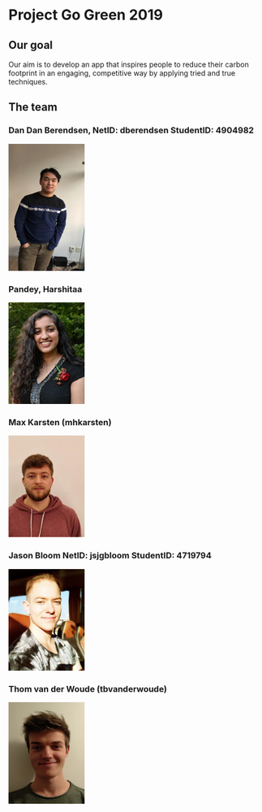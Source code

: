 # Project Go Green 2019

## Our goal
Our aim is to develop an app that inspires people to reduce their carbon footprint in an engaging, competitive way by applying tried and true techniques.

## The team
### Dan Dan Berendsen, NetID: dberendsen StudentID: 4904982

<img src = "photos/IMG_6796.JPG" width = "150" height = "250">

### Pandey, Harshitaa

<img src = "photos/photo.jpg" width = "150" height = "200">

### Max Karsten (mhkarsten)

<img src = "photos/PasPhoto_Max_Karsten.jpg" width = "150" height = "200">

### Jason Bloom NetID: jsjgbloom StudentID: 4719794

<img src = "photos/photo_4719791_Jason_Bloom.jpg" width = "150" height = "200">

### Thom van der Woude (tbvanderwoude)

<img src = "photos/IMG_20190215_183148.jpg" width = "150" height = "200">
